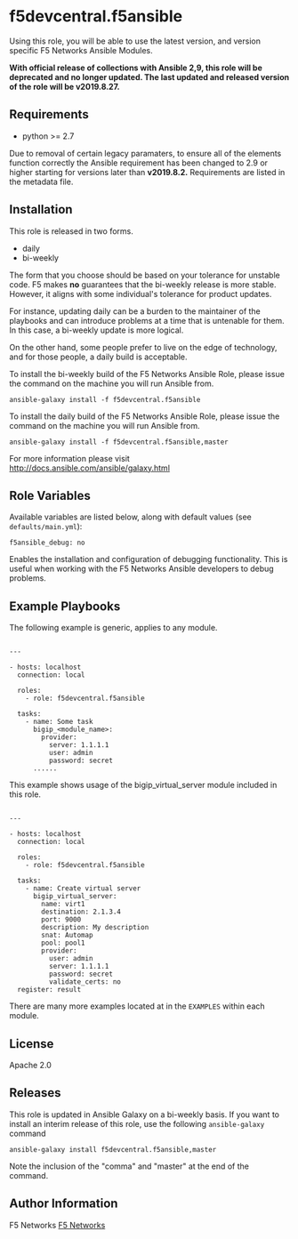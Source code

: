 # f5devcentral.f5ansible

Using this role, you will be able to use the latest version, and version specific F5 Networks
Ansible Modules.

**With official release of collections with Ansible 2,9, this role will be deprecated and no longer updated.
The last updated and released version of the role will be v2019.8.27.**


## Requirements

 - python >= 2.7

Due to removal of certain legacy paramaters, to ensure all of the elements function correctly the Ansible 
requirement has been changed to 2.9 or higher starting for versions later than **v2019.8.2.** 
Requirements are listed in the metadata file.

## Installation

This role is released in two forms.

* daily
* bi-weekly

The form that you choose should be based on your tolerance for unstable code. F5 makes
**no** guarantees that the bi-weekly release is more stable. However, it aligns with
some individual's tolerance for product updates.
 
For instance, updating daily can be a burden to the maintainer of the playbooks and
can introduce problems at a time that is untenable for them. In this case, a bi-weekly
update is more logical.

On the other hand, some people prefer to live on the edge of technology, and for those
people, a daily build is acceptable. 

To install the bi-weekly build of the F5 Networks Ansible Role, please issue the command
on the machine you will run Ansible from.

```
ansible-galaxy install -f f5devcentral.f5ansible
```

To install the daily build of the F5 Networks Ansible Role, please issue the command
on the machine you will run Ansible from.

```
ansible-galaxy install -f f5devcentral.f5ansible,master
```

For more information please visit http://docs.ansible.com/ansible/galaxy.html

## Role Variables

Available variables are listed below, along with default values (see `defaults/main.yml`):

    f5ansible_debug: no

Enables the installation and configuration of debugging functionality. This is useful when
working with the F5 Networks Ansible developers to debug problems.

## Example Playbooks

The following example is generic, applies to any module.

```

---

- hosts: localhost
  connection: local

  roles:
    - role: f5devcentral.f5ansible

  tasks:
    - name: Some task
      bigip_<module_name>:
        provider:
          server: 1.1.1.1
          user: admin
          password: secret
      ......
```

This example shows usage of the bigip_virtual_server module included in this role.

```

---

- hosts: localhost
  connection: local

  roles:
    - role: f5devcentral.f5ansible

  tasks:
    - name: Create virtual server
      bigip_virtual_server:
        name: virt1
        destination: 2.1.3.4
        port: 9000
        description: My description
        snat: Automap
        pool: pool1
        provider:
          user: admin
          server: 1.1.1.1
          password: secret
          validate_certs: no
  register: result
```

There are many more examples located at in the ``EXAMPLES`` within each module.

## License

Apache 2.0

## Releases

This role is updated in Ansible Galaxy on a bi-weekly basis. If you want to install
an interim release of this role, use the following ``ansible-galaxy`` command

    ansible-galaxy install f5devcentral.f5ansible,master

Note the inclusion of the "comma" and "master" at the end of the command. 

## Author Information

F5 Networks
[F5 Networks](http://www.f5.com)
